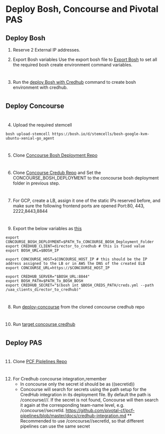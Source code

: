  
# Deploy Bosh, Concourse and Pivotal PAS

## Deploy Bosh

1. Reserve 2 External IP addresses.

2. Export Bosh variables
Use the export bosh file to [Export Bosh](https://github.com/sakkoub/Sam-Pivotal-Deployment-Guides/blob/master/gcp/bosh/exports.sh) to set all the required bosh create environment command variables.
#

3. Run the [deploy Bosh with Credhub](https://github.com/sakkoub/Sam-Pivotal-Deployment-Guides/blob/master/gcp/bosh/deploy-bosh-with-credhub.sh) command to create bosh environment with credhub.

#
## Deploy Concourse
#

4. Upload the required stemcell
```
bosh upload-stemcell https://bosh.io/d/stemcells/bosh-google-kvm-ubuntu-xenial-go_agent
```
#
5. Clone [Concourse Bosh Deployment Repo](https://github.com/concourse/concourse-bosh-deployment)
#

6. Clone [Concourse Credub Repo](https://github.com/pivotalservices/concourse-credhub) and Set the CONCOURSE_BOSH_DEPLOYMENT to the concourse bosh deployment folder in previous step.
#
7. For GCP, create a LB, assign it one of the static IPs reserved before, and make sure the following frontend ports are opened
Port:80, 443, 2222,8443,8844

#
9. Export the below variables as [this](https://github.com/sakkoub/Sam-Pivotal-Deployment-Guides/blob/master/gcp/concourse/deploy-concourse-credhub/concourse-credhub/export-concourse.sh)
```
export CONCOURSE_BOSH_DEPLOYMENT=$PATH_To_CONCOURSE_BOSH_Deployment_Folder
export CREDHUB_CLIENT=director_to_credhub # this is fixed value
export BOSH_URL=$BOSH_IP

export CONCOURSE_HOST=$CONCOURSE_HOST_IP # this should be the IP address assigned to the LB or in AWS the DNS of the created ELB
export CONCOURSE_URL=https://$CONCOURSE_HOST_IP

export CREDHUB_SERVER="$BOSH_URL:8844"
export BOSH_PATH=$PATH_To_BOSH_BOSH
export CREDHUB_SECRET="$(bosh int $BOSH_CREDS_PATH/creds.yml --path  /uaa_clients_director_to_credhub)"
```
#

8. Run [deploy-concourse](https://github.com/pivotalservices/concourse-credhub/blob/master/deploy-concourse.sh) from the cloned concourse credhub repo

#

10. Run [target concourse credhub](https://github.com/pivotalservices/concourse-credhub/blob/master/target-concourse-credhub.sh)

#
## Deploy PAS
#

11. Clone [PCF Piplelines Repo](https://github.com/pivotal-cf/pcf-pipelines)
#

12. For Credhub concourse integration,remember
    - In concourse only the secret id should be as ((secretid))
    - Concourse will search for secrets using the path setup for the CredHub integration in its deployment file. By default the path is /concourse/<team-name>/<pipeline-name>/<secretId>. If the secret is not found, Concourse will then search it again at the corresponding team-name level, e.g. /concourse/<team-name>/secretId. https://github.com/pivotal-cf/pcf-pipelines/blob/master/docs/credhub-integration.md
    ** Recommended to use /concourse/<team-name>/secretId, so that different pipelines can use the same secret

